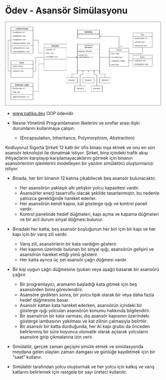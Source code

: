 # Ödev - Asansör Simülasyonu

![github](ElevatorSimulation.drawio.png)

- www.patika.dev OOP ödevidir

- Nesne Yönelimli Programlamanın ilkelerini ve sınıflar arası ilişki durumlarını kullanmaya çalışın. 
  - (Encapsulation, Inheritance, Polymorphism, Abstraction)

Kodluyoruz Sigorta Şirketi 12 katlı bir ofis binası inşa etmek ve onu en son asansör teknolojisi ile donatmak istiyor. 
Şirket, bina içindeki trafik akışı ihtiyaçlarını karşılayıp karşılamayacaklarını görmek için binanın asansörlerinin işlemlerini modelleyen bir yazılım simülatörü oluşturmanızı istiyor.

- Binada, her biri binanın 12 katına çıkabilecek beş asansör bulunacaktır. 
  - Her asansörün yaklaşık altı yetişkin yolcu kapasitesi vardır. 
  - Asansörler enerji tasarruflu olacak şekilde tasarlanmıştır, bu nedenle yalnızca gerektiğinde hareket ederler. 
  - Her asansörün kendi kapısı, kat gösterge ışığı ve kontrol paneli vardır. 
   - Kontrol panelinde hedef düğmeleri, kapı açma ve kapama düğmeleri ve bir acil durum sinyal düğmesi bulunur.

- Binadaki her katta, beş asansör boşluğunun her biri için bir kapı ve her kapı için bir varış zili vardır. 
  - Varış zili, asansörlerin bir kata vardığını gösterir. 
  - Her kapının üzerinde bulunan bir sinyal ışığı, asansörün gelişini ve asansörün hareket ettiği yönü gösterir. 
  - Her katta ayrıca üç set asansör çağrı düğmesi vardır.

- Bir kişi uygun çağrı düğmesine (yukarı veya aşağı) basarak bir asansörü çağırır. 
  - Bir programlayıcı, aramanın başladığı kata gitmek için beş asansörden birini görevlendirir. 
  - Asansöre girdikten sonra, bir yolcu tipik olarak bir veya daha fazla hedef düğmesine basar. 
  - Asansör kattan kata hareket ederken, asansörün içindeki bir gösterge ışığı yolcuları asansörün konumu hakkında bilgilendirir. 
  - Bir asansörün bir kata varması, dış asansör kapısının üzerindeki gösterge lambasının yakılması ve kat zilinin çalmasıyla belirtilir. 
  - Bir asansör bir katta durduğunda, her iki kapı grubu da önceden belirlenmiş bir süre boyunca otomatik olarak açılarak yolcuların asansöre girip çıkmalarına izin verir.

- Simülatör, gerçek zaman geçişini simüle etmek ve simülasyonda meydana gelen olayları zaman damgası ve günlüğe kaydetmek için bir "saat" kullanır. 
- Simülatör tarafından yolcu oluşturmak ve her yolcu için kalkış ve varış katlarını belirlemek için rastgele bir sayı üreteci kullanılır.
